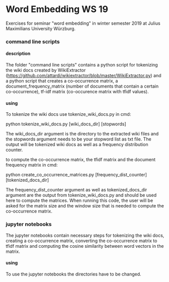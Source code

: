 # Word Embedding WS 19


Exercises for seminar "word embedding" in winter semester 2019 at Julius Maximilians University Würzburg.

### command line scripts

#### description

The folder "command line scripts" contains a python script for tokenizing the wiki docs created by WikiExtractor (https://github.com/attardi/wikiextractor/blob/master/WikiExtractor.py) and a python script that creates a co-occurrence matrix, 
a document_frequency_matrix (number of documents that contain a certain co-occurrence), tf-idf matrix (co-occurence matrix with tfidf values).

#### using 

To tokenize the wiki docs use tokenize_wiki_docs.py in cmd:

python tokenize_wiki_docs.py [wiki_docs_dir] [stopwords]

The wiki_docs_dir argument is the directory to the extracted wiki files and the stopwords argument needs to be your stopword list as txt file. The output will be tokenized wiki docs as well as a frequency distribution counter.


to compute the co-occurrence matrix, the tfidf matrix and the document frequency matrix in cmd:

python create_co_occurrence_matrices.py [frequency_dist_counter] [tokenized_docs_dir]

The frequency_dist_counter argument as well as tokenized_docs_dir argument are the output from tokenize_wiki_docs.py and should be used here to compute the matrices. When running this code, the user will be asked for the matrix size and the window size that is needed to compute the co-occurrence matrix. 

### jupyter notebooks

The jupyter notebooks contain necessary steps for tokenizing the wiki docs, creating a co-occurrence matrix, converting the co-occurrence matrix to tfidf matrix and computing the cosine similarity between word vectors in the matrix. 

#### using

To use the jupyter notebooks the directories have to be changed.
